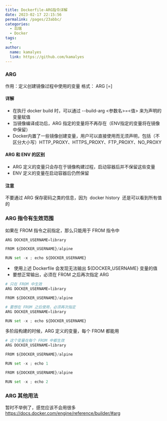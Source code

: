 ```yaml
---
title: Dockerfile-ARG指令详解
date: 2023-02-17 22:15:56
permalink: /pages/23abbc/
categories:
  - 后端
  - Docker
tags:
  - 
author: 
  name: kamalyes
  link: https://github.com/kamalyes
---
```

### ARG
作用：定义创建镜像过程中使用的变量
格式：&nbsp;ARG <name>[=<default value>]&nbsp;

#### 详解

- 在执行 docker build 时，可以通过&nbsp;--build-arg <参数名>=<值>&nbsp;来为声明的变量赋值
- 当镜像编译成功后，ARG 指定的变量将不再存在（ENV指定的变量将在镜像中保留）
- Docker内置了一些镜像创建变量，用户可以直接使用而无须声明，包括（不区分大小写）HTTP_PROXY、HTTPS_PROXY、FTP_PROXY、NO_PROXY

#### ARG 和 ENV 的区别

- ARG 定义的变量只会存在于镜像构建过程，启动容器后并不保留这些变量
- ENV 定义的变量在启动容器后仍然保留

#### 注意
不要通过 ARG 保存密码之类的信息，因为&nbsp; docker history &nbsp;还是可以看到所有值的

### ARG 指令有生效范围
如果在 FROM 指令之前指定，那么只能用于 FROM 指令中
```python
ARG DOCKER_USERNAME=library

FROM ${DOCKER_USERNAME}/alpine

RUN set -x ; echo ${DOCKER_USERNAME}
```

- &nbsp;使用上述 Dockerfile 会发现无法输出 ${DOCKER_USERNAME} 变量的值
- 要想正常输出，必须在 FROM 之后再次指定 ARG

```python
# 只在 FROM 中生效
ARG DOCKER_USERNAME=library

FROM ${DOCKER_USERNAME}/alpine

# 要想在 FROM 之后使用，必须再次指定
ARG DOCKER_USERNAME=library

RUN set -x ; echo ${DOCKER_USERNAME}
```
多阶段构建的时候，ARG 定义的变量，每个 FROM 都能用
```python
# 这个变量在每个 FROM 中都生效
ARG DOCKER_USERNAME=library

FROM ${DOCKER_USERNAME}/alpine

RUN set -x ; echo 1

FROM ${DOCKER_USERNAME}/alpine

RUN set -x ; echo 2
```

### ARG 其他用法
暂时不举例了，感觉应该不会用很多
<a href="https://docs.docker.com/engine/reference/builder/#arg" target="_blank" rel="noopener">https://docs.docker.com/engine/reference/builder/#arg</a>

